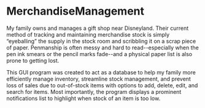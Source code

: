 # MerchandiseManagement

My family owns and manages a gift shop near Disneyland. Their current method of tracking and maintaining merchandise stock 
is simply “eyeballing” the supply in the stock room and scribbling it on a scrap piece of paper. Penmanship is often messy 
and hard to read--especially when the pen ink smears or the pencil marks fade--and a physical paper list is also prone to 
getting lost.

This GUI program was created to act as a database to help my family more efficiently manage inventory, streamline stock 
management, and prevent loss of sales due to out-of-stock items with options to add, delete, edit, and search for items. 
Most importantly, the program displays a prominent notifications list to highlight when stock of an item is too low.
